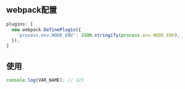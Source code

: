 

## webpack配置

```js
plugins: [
  new webpack.DefinePlugin({
    'process.env.NODE_ENV': JSON.stringify(process.env.NODE_ENV),
  }),
]
```

## 使用

```js
console.log(VAR_NAME); // 123
```